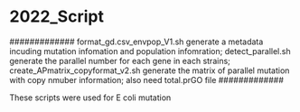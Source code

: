# 2022_Script
#############
format_gd.csv_envpop_V1.sh generate a metadata incuding mutation infomation and population infomration;
detect_parallel.sh generate the parallel number for each gene in each strains;
create_APmatrix_copyformat_v2.sh generate the matrix of parallel mutation with copy nmuber information; also need total.prGO file
#############

These scripts were used for E coli mutation
